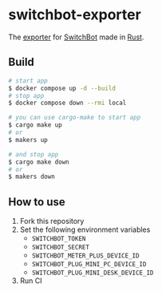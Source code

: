 # switchbot-exporter

The [exporter](https://github.com/prometheus/node_exporter) for [SwitchBot](https://www.switchbot.jp/) made in [Rust](https://www.rust-lang.org/).

## Build

```sh
# start app
$ docker compose up -d --build
# stop app
$ docker compose down --rmi local

# you can use cargo-make to start app
$ cargo make up
# or
$ makers up

# and stop app
$ cargo make down
# or
$ makers down
```

## How to use

1. Fork this repository
1. Set the following environment variables
   - `SWITCHBOT_TOKEN`
   - `SWITCHBOT_SECRET`
   - `SWITCHBOT_METER_PLUS_DEVICE_ID`
   - `SWITCHBOT_PLUG_MINI_PC_DEVICE_ID`
   - `SWITCHBOT_PLUG_MINI_DESK_DEVICE_ID`
1. Run CI
